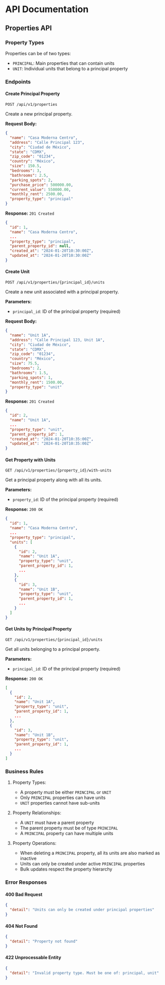 # API Documentation

## Properties API

### Property Types

Properties can be of two types:
- `PRINCIPAL`: Main properties that can contain units
- `UNIT`: Individual units that belong to a principal property

### Endpoints

#### Create Principal Property
```http
POST /api/v1/properties
```

Create a new principal property.

**Request Body:**
```json
{
  "name": "Casa Moderna Centro",
  "address": "Calle Principal 123",
  "city": "Ciudad de México",
  "state": "CDMX",
  "zip_code": "01234",
  "country": "México",
  "size": 150.5,
  "bedrooms": 3,
  "bathrooms": 2.5,
  "parking_spots": 2,
  "purchase_price": 500000.00,
  "current_value": 550000.00,
  "monthly_rent": 2500.00,
  "property_type": "principal"
}
```

**Response:** `201 Created`
```json
{
  "id": 1,
  "name": "Casa Moderna Centro",
  ...
  "property_type": "principal",
  "parent_property_id": null,
  "created_at": "2024-01-20T10:30:00Z",
  "updated_at": "2024-01-20T10:30:00Z"
}
```

#### Create Unit
```http
POST /api/v1/properties/{principal_id}/units
```

Create a new unit associated with a principal property.

**Parameters:**
- `principal_id`: ID of the principal property (required)

**Request Body:**
```json
{
  "name": "Unit 1A",
  "address": "Calle Principal 123, Unit 1A",
  "city": "Ciudad de México",
  "state": "CDMX",
  "zip_code": "01234",
  "country": "México",
  "size": 75.5,
  "bedrooms": 2,
  "bathrooms": 1.5,
  "parking_spots": 1,
  "monthly_rent": 1500.00,
  "property_type": "unit"
}
```

**Response:** `201 Created`
```json
{
  "id": 2,
  "name": "Unit 1A",
  ...
  "property_type": "unit",
  "parent_property_id": 1,
  "created_at": "2024-01-20T10:35:00Z",
  "updated_at": "2024-01-20T10:35:00Z"
}
```

#### Get Property with Units
```http
GET /api/v1/properties/{property_id}/with-units
```

Get a principal property along with all its units.

**Parameters:**
- `property_id`: ID of the principal property (required)

**Response:** `200 OK`
```json
{
  "id": 1,
  "name": "Casa Moderna Centro",
  ...
  "property_type": "principal",
  "units": [
    {
      "id": 2,
      "name": "Unit 1A",
      "property_type": "unit",
      "parent_property_id": 1,
      ...
    },
    {
      "id": 3,
      "name": "Unit 1B",
      "property_type": "unit",
      "parent_property_id": 1,
      ...
    }
  ]
}
```

#### Get Units by Principal Property
```http
GET /api/v1/properties/{principal_id}/units
```

Get all units belonging to a principal property.

**Parameters:**
- `principal_id`: ID of the principal property (required)

**Response:** `200 OK`
```json
[
  {
    "id": 2,
    "name": "Unit 1A",
    "property_type": "unit",
    "parent_property_id": 1,
    ...
  },
  {
    "id": 3,
    "name": "Unit 1B",
    "property_type": "unit",
    "parent_property_id": 1,
    ...
  }
]
```

### Business Rules

1. Property Types:
   - A property must be either `PRINCIPAL` or `UNIT`
   - Only `PRINCIPAL` properties can have units
   - `UNIT` properties cannot have sub-units

2. Property Relationships:
   - A `UNIT` must have a parent property
   - The parent property must be of type `PRINCIPAL`
   - A `PRINCIPAL` property can have multiple units

3. Property Operations:
   - When deleting a `PRINCIPAL` property, all its units are also marked as inactive
   - Units can only be created under active `PRINCIPAL` properties
   - Bulk updates respect the property hierarchy

### Error Responses

#### 400 Bad Request
```json
{
  "detail": "Units can only be created under principal properties"
}
```

#### 404 Not Found
```json
{
  "detail": "Property not found"
}
```

#### 422 Unprocessable Entity
```json
{
  "detail": "Invalid property type. Must be one of: principal, unit"
}
```
